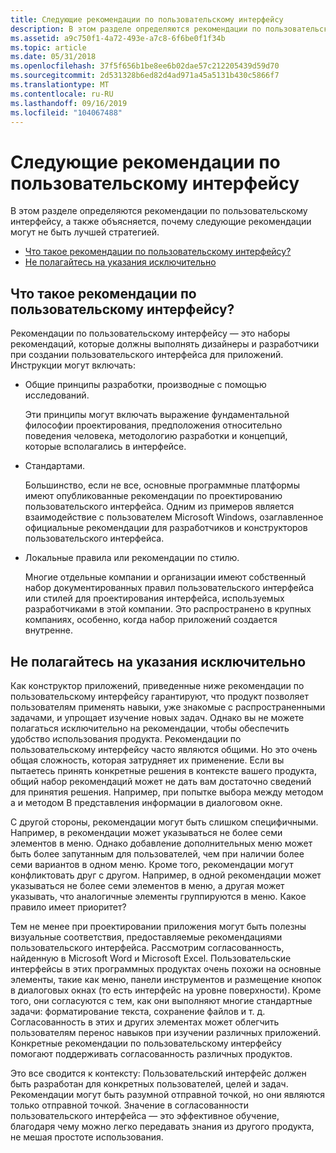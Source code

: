 ```yaml
---
title: Следующие рекомендации по пользовательскому интерфейсу
description: В этом разделе определяются рекомендации по пользовательскому интерфейсу, а также объясняется, почему следующие рекомендации могут не быть лучшей стратегией.
ms.assetid: a9c750f1-4a72-493e-a7c8-6f6be0f1f34b
ms.topic: article
ms.date: 05/31/2018
ms.openlocfilehash: 37f5f656b1be8ee6b02dae57c212205439d59d70
ms.sourcegitcommit: 2d531328b6ed82d4ad971a45a5131b430c5866f7
ms.translationtype: MT
ms.contentlocale: ru-RU
ms.lasthandoff: 09/16/2019
ms.locfileid: "104067488"
---
```

# <a name="following-user-interface-guidelines"></a>Следующие рекомендации по пользовательскому интерфейсу

В этом разделе определяются рекомендации по пользовательскому интерфейсу, а также объясняется, почему следующие рекомендации могут не быть лучшей стратегией.

-   [Что такое рекомендации по пользовательскому интерфейсу?](#what-are-ui-guidelines)
-   [Не полагайтесь на указания исключительно](#do-not-rely-on-guidelines-exclusively)

## <a name="what-are-ui-guidelines"></a>Что такое рекомендации по пользовательскому интерфейсу?

Рекомендации по пользовательскому интерфейсу — это наборы рекомендаций, которые должны выполнять дизайнеры и разработчики при создании пользовательского интерфейса для приложений. Инструкции могут включать:

-   Общие принципы разработки, производные с помощью исследований.

    Эти принципы могут включать выражение фундаментальной философии проектирования, предположения относительно поведения человека, методологию разработки и концепций, которые всполагались в интерфейсе.

-   Стандартами.

    Большинство, если не все, основные программные платформы имеют опубликованные рекомендации по проектированию пользовательского интерфейса. Одним из примеров является взаимодействие с пользователем Microsoft Windows, озаглавленное официальные рекомендации для разработчиков и конструкторов пользовательского интерфейса.

-   Локальные правила или рекомендации по стилю.

    Многие отдельные компании и организации имеют собственный набор документированных правил пользовательского интерфейса или стилей для проектирования интерфейса, используемых разработчиками в этой компании. Это распространено в крупных компаниях, особенно, когда набор приложений создается внутренне.

## <a name="do-not-rely-on-guidelines-exclusively"></a>Не полагайтесь на указания исключительно

Как конструктор приложений, приведенные ниже рекомендации по пользовательскому интерфейсу гарантируют, что продукт позволяет пользователям применять навыки, уже знакомые с распространенными задачами, и упрощает изучение новых задач. Однако вы не можете полагаться исключительно на рекомендации, чтобы обеспечить удобство использования продукта. Рекомендации по пользовательскому интерфейсу часто являются общими. Но это очень общая сложность, которая затрудняет их применение. Если вы пытаетесь принять конкретные решения в контексте вашего продукта, общий набор рекомендаций может не дать вам достаточно сведений для принятия решения. Например, при попытке выбора между методом а и методом B представления информации в диалоговом окне.

С другой стороны, рекомендации могут быть слишком специфичными. Например, в рекомендации может указываться не более семи элементов в меню. Однако добавление дополнительных меню может быть более запутанным для пользователей, чем при наличии более семи вариантов в одном меню. Кроме того, рекомендации могут конфликтовать друг с другом. Например, в одной рекомендации может указываться не более семи элементов в меню, а другая может указывать, что аналогичные элементы группируются в меню. Какое правило имеет приоритет?

Тем не менее при проектировании приложения могут быть полезны визуальные соответствия, предоставляемые рекомендациями пользовательского интерфейса. Рассмотрим согласованность, найденную в Microsoft Word и Microsoft Excel. Пользовательские интерфейсы в этих программных продуктах очень похожи на основные элементы, такие как меню, панели инструментов и размещение кнопок в диалоговых окнах (то есть интерфейс на уровне поверхности). Кроме того, они согласуются с тем, как они выполняют многие стандартные задачи: форматирование текста, сохранение файлов и т. д. Согласованность в этих и других элементах может облегчить пользователям перенос навыков при изучении различных приложений. Конкретные рекомендации по пользовательскому интерфейсу помогают поддерживать согласованность различных продуктов.

Это все сводится к контексту: Пользовательский интерфейс должен быть разработан для конкретных пользователей, целей и задач. Рекомендации могут быть разумной отправной точкой, но они являются только отправной точкой. Значение в согласованности пользовательского интерфейса — это эффективное обучение, благодаря чему можно легко передавать знания из другого продукта, не мешая простоте использования.

 

 




